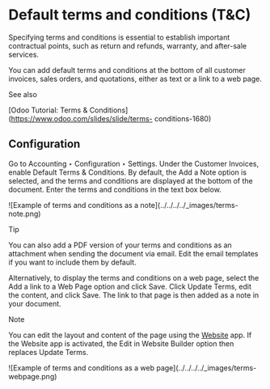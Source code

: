 # Default terms and conditions (T&C)

Specifying terms and conditions is essential to establish important
contractual points, such as return and refunds, warranty, and after-sale
services.

You can add default terms and conditions at the bottom of all customer
invoices, sales orders, and quotations, either as text or a link to a web
page.

See also

[Odoo Tutorial: Terms & Conditions](https://www.odoo.com/slides/slide/terms-
conditions-1680)

## Configuration

Go to Accounting ‣ Configuration ‣ Settings. Under the Customer Invoices,
enable Default Terms & Conditions. By default, the Add a Note option is
selected, and the terms and conditions are displayed at the bottom of the
document. Enter the terms and conditions in the text box below.

![Example of terms and conditions as a note](../../../../_images/terms-
note.png)

Tip

You can also add a PDF version of your terms and conditions as an attachment
when sending the document via email. Edit the email templates if you want to
include them by default.

Alternatively, to display the terms and conditions on a web page, select the
Add a link to a Web Page option and click Save. Click Update Terms, edit the
content, and click Save. The link to that page is then added as a note in your
document.

Note

You can edit the layout and content of the page using the
[Website](../../../websites/website.html) app. If the Website app is
activated, the Edit in Website Builder option then replaces Update Terms.

![Example of terms and conditions as a web page](../../../../_images/terms-
webpage.png)

